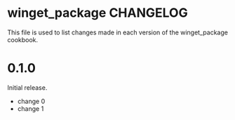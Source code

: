 # winget_package CHANGELOG

This file is used to list changes made in each version of the winget_package cookbook.

# 0.1.0

Initial release.

- change 0
- change 1

